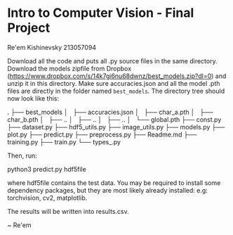 # Intro to Computer Vision - Final Project
Re'em Kishinevsky 213057094

Download all the code and puts all .py source files in the same directory.
Download the models zipfile from Dropbox (https://www.dropbox.com/s/14k7gi6nu68dwnz/best_models.zip?dl=0)
and unzip it in this directory.
Make sure accuracies.json and all the model .pth files are directly in the folder named `best_models`.
The directory tree should now look like this:

.
├── best_models
│   ├── accuracies.json
│   ├── char_a.pth
│   ├── char_b.pth
│   ├──   .. 
│   ├──   .. 
│   ├──   ..
│   └── global.pth
├── const.py
├── dataset.py
├── hdf5_utils.py
├── image_utils.py
├── models.py
├── plot.py
├── predict.py
├── preprocess.py
├── Readme.md
├── training.py
├── train.py
└── types_.py

Then, run:

  python3 predict.py hdf5file

where hdf5file contains the test data.
You may be required to install some dependency packages, but they are
most likely already installed: e.g: torchvision, cv2, matplotlib.

The results will be written into results.csv.

~ Re'em
